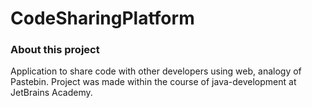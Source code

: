 # CodeSharingPlatform

### About this project

Application to share code with other developers using web, analogy of Pastebin. Project was made within the course of java-development at JetBrains Academy. 

### 
